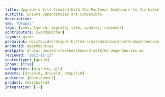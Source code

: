 ```yaml
---
title: Upgrade a Site Created With the Pantheon Dashboard to the Latest Version of Drupal
subtitle: Ensure Dependencies are Compatible
description: 
cms: "Drupal"
tags: [code, launch, migrate, site, updates, composer]
contributors: [wordsmither]
layout: guide
permalink: docs/guides/drupal-hosted-createdashboard-set8/dependencies
anchorid: dependencies
editpath: drupal-hosted-createdashboard-set8/05-dependencies.md
reviewed: "2022-12-13"
contenttype: [guide]
innav: [true]
categories: [migrate, git]
newcms: [drupal8, drupal9, drupal10]
audience: [development]
product: [dashboard]
integration: [--]
---
```


<Partial file="drupal/dependencies-compatible.md" />
